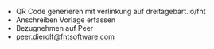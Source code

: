 - QR Code generieren mit verlinkung auf dreitagebart.io/fnt
- Anschreiben Vorlage erfassen
- Bezugnehmen auf Peer
- peer.dierolf@fntsoftware.com
